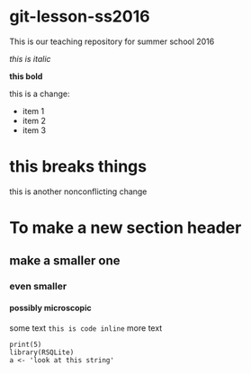 # git-lesson-ss2016
This is our teaching repository for summer school 2016

*this is italic*

**this bold**

this is a change:

* item 1
* item 2
* item 3

this breaks things
==============================


this is another nonconflicting change

# To make a new section header
## make a smaller one
### even smaller
#### possibly microscopic

some text `this is code inline` more text

```{r}
print(5)
library(RSQLite)
a <- 'look at this string'
```


